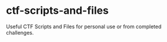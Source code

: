 # ctf-scripts-and-files
Useful CTF Scripts and Files for personal use or from completed challenges. 
